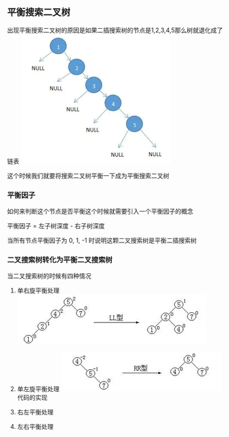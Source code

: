## 平衡搜索二叉树
出现平衡搜索二叉树的原因是如果二插搜索树的节点是1,2,3,4,5那么树就退化成了链表
![搜索树退化成链表](./pic/1.webp)

这个时候我们就要将搜索二叉树平衡一下成为平衡搜索二叉树

### 平衡因子
如何来判断这个节点是否平衡这个时候就需要引入一个平衡因子的概念

平衡因子 = 左子树深度 - 右子树深度

当所有节点平衡因子为 0, 1, -1 时说明这颗二叉搜索树是平衡二插搜索树

### 二叉搜索树转化为平衡二叉搜索树
当二叉搜索树的时候有四种情况

1. 单右旋平衡处理
![左左型](./pic/ll.webp)
2. 单左旋平衡处理
![右右型](./pic/rr.webp)
代码的实现
3. 右左平衡处理

4. 左右平衡处理